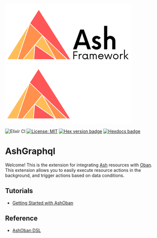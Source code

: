 ![Logo](https://github.com/ash-project/ash/blob/main/logos/cropped-for-header-black-text.png?raw=true#gh-light-mode-only)
![Logo](https://github.com/ash-project/ash/blob/main/logos/cropped-for-header-white-text.png?raw=true#gh-dark-mode-only)

![Elixir CI](https://github.com/ash-project/ash_oban/workflows/CI/badge.svg)
[![License: MIT](https://img.shields.io/badge/License-MIT-yellow.svg)](https://opensource.org/licenses/MIT)
[![Hex version badge](https://img.shields.io/hexpm/v/ash_oban.svg)](https://hex.pm/packages/ash_oban)
[![Hexdocs badge](https://img.shields.io/badge/docs-hexdocs-purple)](https://hexdocs.pm/ash_oban)

# AshGraphql

Welcome! This is the extension for integrating [Ash](https://hexdocs.pm/ash) resources with [Oban](https://hexdocs.pm/oban). This extension allows you to easily execute resource actions in the background, and trigger actions based on data conditions.

## Tutorials

- [Getting Started with AshOban](documentation/tutorials/getting-started-with-ash-oban.md)

## Reference

- [AshOban DSL](documentation/dsls/DSL:-AshOban.md)
